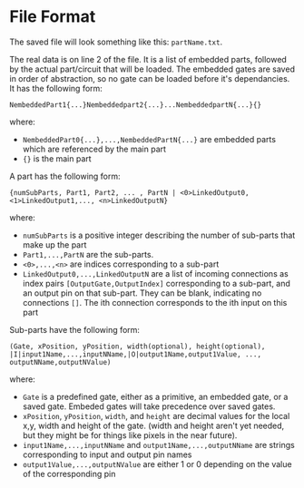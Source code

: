 # File Format
The saved file will look something like this: `partName.txt`.

The real data is on line 2 of the file. It is a list of embedded parts, followed by the actual part/circuit that will be loaded. The embedded gates are saved in order of abstraction, so no gate can be loaded before it's dependancies. It has the following form:
```
NembeddedPart1{...}Nembeddedpart2{...}...NembeddedpartN{...}{}
```
where:
- `NembeddedPart0{...},...,NembeddedPartN{...}` are embedded parts which are referenced by the main part
- `{}` is the main part

A part has the following form:
```
{numSubParts, Part1, Part2, ... , PartN | <0>LinkedOutput0,<1>LinkedOutput1,..., <n>LinkedOutputN}
```

where: 

- `numSubParts` is a positive integer describing the number of sub-parts that make up the part
- `Part1,...,PartN` are the sub-parts.
- `<0>,...,<n>` are indices corresponding to a sub-part
- `LinkedOutput0,...,LinkedOutputN` are a list of incoming connections as index pairs `[OutputGate,OutputIndex]` corresponding to a sub-part, and an output pin on that sub-part. They can be blank, indicating no connections `[]`. The ith connection corresponds to the ith input on this part

Sub-parts have the following form:
```
(Gate, xPosition, yPosition, width(optional), height(optional), |I|input1Name,...,inputNName,|O|output1Name,output1Value, ..., outputNName,outputNValue)
```
where:
- `Gate` is a predefined gate, either as a primitive, an embedded gate, or a saved gate. Embeded gates will take precedence over saved gates.
- `xPosition`, `yPosition`, `width`, and `height` are decimal values for the local x,y, width and height of the gate. (width and height aren't yet needed, but they might be for things like pixels in the near future).
- `input1Name,...,inputNName` and `output1Name,...,outputNName` are strings corresponding to input and output pin names
- `output1Value,...,outputNValue` are either 1 or 0 depending on the value of the corresponding pin